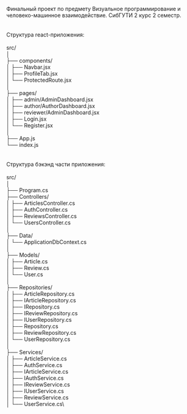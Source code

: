 Финальный проект по предмету Визуальное программирование и человеко-машинное взаимодействие. СибГУТИ 2 курс 2 семестр.\
\
\
Структура react-приложения:\
\
src/\
│\
├── components/\
│ ├── Navbar.jsx\
│ ├── ProfileTab.jsx\
│ └── ProtectedRoute.jsx\
│\
├── pages/\
│ ├── admin/AdminDashboard.jsx\
│ ├── author/AuthorDashboard.jsx\
│ ├── reviewer/AdminDashboard.jsx\
│ ├── Login.jsx\
│ └── Register.jsx\
│\
├── App.js\
└── index.js\
\
\
Структура бэкэнд части приложения:\
\
src/\
│\
├── Program.cs\
├── Controllers/\
│ ├── ArticlesController.cs\
│ ├── AuthController.cs\
│ ├── ReviewsController.cs\
│ └── UsersController.cs\
│\
├── Data/\
│ └── ApplicationDbContext.cs\
│\
├── Models/\
│ ├── Article.cs\
│ ├── Review.cs\
│ └── User.cs\
│\
├── Repositories/\
│ ├── ArticleRepository.cs\
│ ├── IArticleRepository.cs\
│ ├── IRepository.cs\
│ ├── IReviewRepository.cs\
│ ├── IUserRepository.cs\
│ ├── Repository.cs\
│ ├── ReviewRepository.cs\
│ └── UserRepository.cs\
│\
├── Services/\
│ ├── ArticleService.cs\
│ ├── AuthService.cs\
│ ├── IArticleService.cs\
│ ├── IAuthService.cs\
│ ├── IReviewService.cs\
│ ├── IUserService.cs\
│ ├── ReviewService.cs\
│ └── UserService.cs\